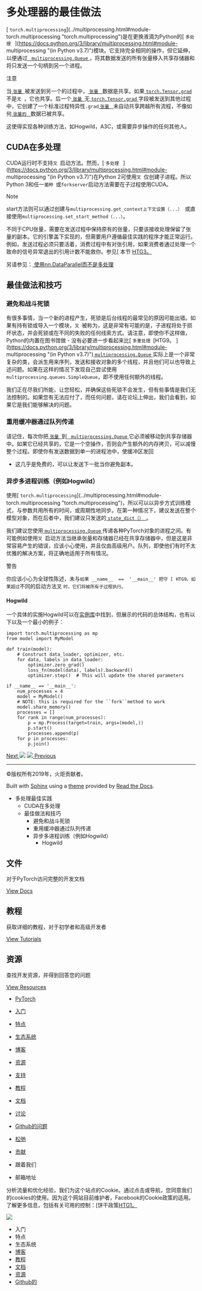 # 多处理器的最佳做法

[ `torch.multiprocessing`](../multiprocessing.html#module-
torch.multiprocessing "torch.multiprocessing")是在更换液滴为Python的[ `多处理 `
](https://docs.python.org/3/library/multiprocessing.html#module-
multiprocessing "\(in Python v3.7\)")模块。它支持完全相同的操作，但它延伸，以便通过[ `
multiprocessing.Queue`
](https://docs.python.org/3/library/multiprocessing.html#multiprocessing.Queue
"\(in Python v3.7\)")，将其数据发送的所有张量移入共享存储器和将只发送一个句柄到另一个进程。

注意

当[ `张量 `](../tensors.html#torch.Tensor "torch.Tensor")被发送到另一个的过程中，[ `张量 `
](../tensors.html#torch.Tensor "torch.Tensor")数据是共享。如果[ `torch.Tensor.grad`
](../tensors.html#torch.Tensor.grad "torch.Tensor.grad")不是`无 `，它也共享。后一个[ `张量
`](../tensors.html#torch.Tensor "torch.Tensor")无[ `torch.Tensor.grad`
](../tensors.html#torch.Tensor.grad
"torch.Tensor.grad")字段被发送到其他过程中，它创建了一个标准过程特异性`.grad`[ `张量 `
](../tensors.html#torch.Tensor "torch.Tensor")未自动共享跨越所有流程，不像如何[ `张量的 `
](../tensors.html#torch.Tensor "torch.Tensor")数据已被共享。

这使得实现各种训练方法，如Hogwild，A3C，或需要异步操作的任何其他人。

## CUDA在多处理

CUDA运行时不支持`叉 `启动方法。然而，[ `多处理 `
](https://docs.python.org/3/library/multiprocessing.html#module-
multiprocessing "\(in Python v3.7\)")在Python 2可使用`叉 `仅创建子进程。所以Python 3和任一`菌种
`或`forkserver`启动方法需要在子过程使用CUDA。

Note

start方法则可以通过创建与`multiprocessing.get_context上下文设置（...） `或直接使用`
multiprocessing.set_start_method（...） `。

不同于CPU张量，需要在发送过程中保持原有的张量，只要该接收处理保留了张量的副本。它的引擎盖下实现的，但需要用户遵循最佳实践的程序才能正常运行。例如，发送过程必须只要活着，消费过程中有对张引用，如果消费者通过处理一个致命的信号异常退出的引用计数不能救你。参见[
本节 [HTG3。](../multiprocessing.html#multiprocessing-cuda-sharing-details)

另请参见：[ 使用nn.DataParallel而不是多处理 ](cuda.html#cuda-nn-dataparallel-instead)

## 最佳做法和技巧

### 避免和战斗死锁

有很多事情，当一个新的进程产生，死锁是后台线程的最常见的原因可能出错。如果有持有锁或导入一个模块，`叉
`被称为，这是非常有可能的是，子进程将处于损坏状态，并会死锁或在不同的失败的任何线索方式。请注意，即使你不这样做，Python的内置在图书馆做 -
没有必要进一步看起来比[ `多重处理 `[HTG9。
](https://docs.python.org/3/library/multiprocessing.html#module-
multiprocessing "\(in Python v3.7\)")[ `multiprocessing.Queue`
](https://docs.python.org/3/library/multiprocessing.html#multiprocessing.Queue
"\(in Python
v3.7\)")实际上是一个非常复杂的类，会派生用来序列，发送和接收对象的多个线程，并且他们可以也导致上述问题。如果在这样的情况下发现自己尝试使用`
multiprocessing.queues.SimpleQueue`，即不使用任何额外的线程。

我们正在尽我们所能，让您轻松，并确保这些死锁不会发生，但有些事情是我们无法控制的。如果您有无法应付了，而任何问题，请在论坛上伸出，我们会看到，如果它是我们能够解决的问题。

### 重用缓冲器通过队列传递

请记住，每次你把[ `张量 `](../tensors.html#torch.Tensor "torch.Tensor")到[ `
multiprocessing.Queue`
](https://docs.python.org/3/library/multiprocessing.html#multiprocessing.Queue
"\(in Python
v3.7\)")它必须被移动到共享存储器中。如果它已经共享的，它是一个空操作，否则会产生额外的内存拷贝，可以减慢整个过程。即使你有发送数据到单一的进程池中，使缓冲区发回
- 这几乎是免费的，可以让发送下一批当你避免副本。

### 异步多进程训练（例如Hogwild）

使用[ `torch.multiprocessing`](../multiprocessing.html#module-
torch.multiprocessing
"torch.multiprocessing")，所以可以以异步方式训练模式，与参数共用所有的时间，或周期性地同步。在第一种情况下，建议发送在整个模型对象，而在后者中，我们建议只发送的[
`state_dict（） `](../nn.html#torch.nn.Module.state_dict
"torch.nn.Module.state_dict")。

我们建议您使用[ `multiprocessing.Queue`
](https://docs.python.org/3/library/multiprocessing.html#multiprocessing.Queue
"\(in Python v3.7\)")传递各种PyTorch对象的进程之间。有可能例如使用`叉
`启动方法当继承张量和存储器已经在共享存储器中，但是这是非常容易产生的错误，应该小心使用，并且仅由高级用户。队列，即使他们有时不太优雅的解决方案，将正确地适用于所有情况。

警告

你应该小心为全球性陈述，未与`如果 __name__  ==  '__main__' 把守 [ HTG9。如果超过`不同的启动方法叉
`时，它们将被所有子过程执行。`

#### Hogwild

一个具体的实施Hogwild可以在[实例库](https://github.com/pytorch/examples/tree/master/mnist_hogwild)中找到，但展示的代码的总体结构，也有以下以及一个最小的例子：

    
    
    import torch.multiprocessing as mp
    from model import MyModel
    
    def train(model):
        # Construct data_loader, optimizer, etc.
        for data, labels in data_loader:
            optimizer.zero_grad()
            loss_fn(model(data), labels).backward()
            optimizer.step()  # This will update the shared parameters
    
    if __name__ == '__main__':
        num_processes = 4
        model = MyModel()
        # NOTE: this is required for the ``fork``method to work
        model.share_memory()
        processes = []
        for rank in range(num_processes):
            p = mp.Process(target=train, args=(model,))
            p.start()
            processes.append(p)
        for p in processes:
            p.join()
    

[Next ![](../_static/images/chevron-right-orange.svg)](randomness.html
"Reproducibility") [![](../_static/images/chevron-right-orange.svg)
Previous](large_scale_deployments.html "Features for large-scale deployments")

* * *

©版权所有2019年，火炬贡献者。

Built with [Sphinx](http://sphinx-doc.org/) using a
[theme](https://github.com/rtfd/sphinx_rtd_theme) provided by [Read the
Docs](https://readthedocs.org).

  * 多处理最佳实践
    * CUDA在多处理
    * 最佳做法和技巧
      * 避免和战斗死锁
      * 重用缓冲器通过队列传递
      * 异步多进程训练（例如Hogwild）
        * Hogwild 

## 文件

对于PyTorch访问完整的开发文档

[View Docs](https://pytorch.org/docs/stable/index.html)

## 教程

获取详细的教程，对于初学者和高级开发者

[View Tutorials](https://pytorch.org/tutorials)

## 资源

查找开发资源，并得到回答您的问题

[View Resources](https://pytorch.org/resources)

[](https://pytorch.org/)

  * [ PyTorch ](https://pytorch.org/)
  * [入门](https://pytorch.org/get-started)
  * [特点](https://pytorch.org/features)
  * [生态系统](https://pytorch.org/ecosystem)
  * [博客](https://pytorch.org/blog/)
  * [资源](https://pytorch.org/resources)

  * [支持](https://pytorch.org/support)
  * [教程](https://pytorch.org/tutorials)
  * [文档](https://pytorch.org/docs/stable/index.html)
  * [讨论](https://discuss.pytorch.org)
  * [ Github的问题](https://github.com/pytorch/pytorch/issues)
  * [松弛](https://pytorch.slack.com)
  * [贡献](https://github.com/pytorch/pytorch/blob/master/CONTRIBUTING.md)

  * 跟着我们
  * 邮箱地址

[](https://www.facebook.com/pytorch) [](https://twitter.com/pytorch)

分析流量和优化经验，我们为这个站点的Cookie。通过点击或导航，您同意我们的cookies的使用。因为这个网站目前维护者，Facebook的Cookie政策的适用。了解更多信息，包括有关可用的控制：[饼干政策[HTG1。](https://www.facebook.com/policies/cookies/)

![](../_static/images/pytorch-x.svg)

[](https://pytorch.org/)

  * 入门
  * 特点
  * 生态系统
  * [博客](https://pytorch.org/blog/)
  * [教程](https://pytorch.org/tutorials)
  * [文档](https://pytorch.org/docs/stable/index.html)
  * [资源](https://pytorch.org/resources)
  * [ Github的](https://github.com/pytorch/pytorch)

